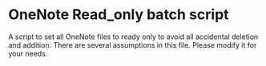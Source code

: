 # OneNote Read_only batch script
A script to set all OneNote files to ready only to avoid all accidental deletion and addition.
There are several assumptions in this file. Please modify it for your needs. 
